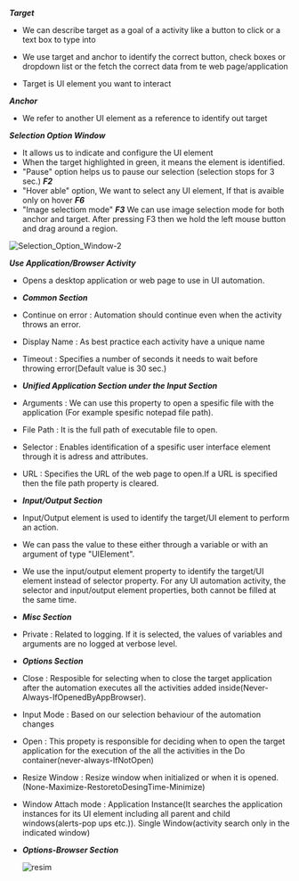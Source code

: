 ***Target***

- We can describe target as a goal of a activity like a button to click or a text box to type into

- We use target and anchor to identify the correct button, check boxes or dropdown list or the fetch the correct data from te web page/application

- Target is UI element you want to interact

***Anchor***
  
- We refer to another UI element as a reference to identify out target

***Selection Option Window***

- It allows us to indicate and configure the UI element 
- When the target highlighted in green, it means the element is identified.
- "Pause" option helps us to pause our selection (selection stops for 3 sec.) ***F2***
- "Hover able" option, We want to select any UI element, If that is avaible only on hover ***F6***
- "Image selectiom mode" ***F3*** We can use image selection mode for both anchor and target. After pressing F3 then we hold the left mouse button and drag around a region.

![Selection_Option_Window-2](https://github.com/yaagmurss/AdvancedRPADeveloperCertificationTrainingNotes/assets/52479605/8f00677e-406f-4011-ac7a-823b2f62fd8a)

***Use Application/Browser Activity***
- Opens a desktop application or web page to use in UI automation.
- ***Common Section***
- Continue on error : Automation should continue even when the activity throws an error.
- Display Name : As best practice each activity have a unique name
- Timeout : Specifies a number of seconds it needs to wait before throwing error(Default value is 30 sec.)
- ***Unified Application Section under the Input Section***
- Arguments : We can use this property to open a spesific file with the application (For example spesific notepad file path).
- File Path : It is the full path of executable file to open.
- Selector : Enables identification of a spesific user interface element through it is adress and attributes.
- URL : Specifies the URL of the web page to open.If a URL is specified then the file path property is cleared.
- ***Input/Output Section***
- Input/Output element is used to identify the target/UI element to perform an action.
- We can pass the value to these either through a variable or with an argument of type "UIElement".
- We use the input/output element property to identify the target/UI element instead of selector property. For any UI automation activity, the selector and input/output element properties, both cannot be filled at the same time.
- ***Misc Section***
- Private : Related to logging. If it is selected, the values of variables and arguments are no logged at verbose level.
- ***Options Section***
- Close : Resposible for selecting when to close the target application after the automation executes all the activities added inside(Never-Always-IfOpenedByAppBrowser).
- Input Mode : Based on our selection behaviour of the automation changes
- Open : This propety is responsible for deciding when to open the target application for the execution of the all the activities in the Do container(never-always-IfNotOpen)
- Resize Window : Resize window when initialized or when it is opened. (None-Maximize-RestoretoDesingTime-Minimize)
- Window Attach mode : Application Instance(It searches the application instances for its UI element including all parent and child windows(alerts-pop ups etc.)). Single Window(activity search only in the indicated window)
- ***Options-Browser Section***
















  ![resim](https://github.com/yaagmurss/AdvancedRPADeveloperCertificationTrainingNotes/assets/52479605/fe9c673d-f17a-4100-9b29-e0b88d9f842a)
























